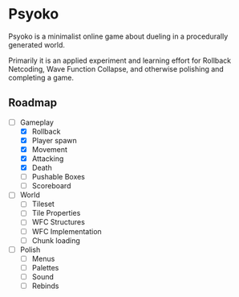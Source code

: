 # Psyoko

Psyoko is a minimalist online game about dueling in a procedurally generated world.

Primarily it is an applied experiment and learning effort for Rollback Netcoding, Wave Function Collapse, and otherwise polishing and completing a game.

## Roadmap

- [ ] Gameplay
  - [x] Rollback
  - [x] Player spawn
  - [x] Movement
  - [x] Attacking
  - [x] Death
  - [ ] Pushable Boxes
  - [ ] Scoreboard
- [ ] World
  - [ ] Tileset
  - [ ] Tile Properties
  - [ ] WFC Structures
  - [ ] WFC Implementation
  - [ ] Chunk loading
- [ ] Polish
  - [ ] Menus
  - [ ] Palettes
  - [ ] Sound
  - [ ] Rebinds
